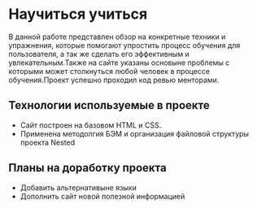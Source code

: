 # Научиться учиться  

В данной работе представлен обзор на конкретные техники и упражнения, которые помогают упростить процесс обучения для пользователя, а так же  сделать его эффективным и увлекательным.Также на сайте указаны основыне проблемы с которыми может столкнуться любой человек в процессе обучения.Проект успешно проходил код ревью менторами.

## Технологии используемые в проекте

* Сайт построен на базовом HTML и CSS.
* Применена методолгия БЭМ и организация файловой структуры проекта Nested
## Планы на доработку проекта 
* Добавить альтернативыне языки
* Дополнить сайт новой полезной информацией

